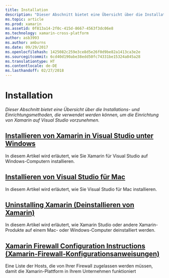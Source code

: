 ```yaml
---
title: Installation
description: "Dieser Abschnitt bietet eine Übersicht über die Installations- und Einrichtungsmethoden, die verwendet werden können, um die Einrichtung von Xamarin auf Visual Studio vorzunehmen."
ms.topic: article
ms.prod: xamarin
ms.assetid: 0f813a14-2f0c-415d-8667-4563f3dc06e8
ms.technology: xamarin-cross-platform
author: asb3993
ms.author: amburns
ms.date: 09/29/2017
ms.openlocfilehash: 1425082c259e3ce8d5e26f0d9be82a1413ca3e2e
ms.sourcegitcommit: 6cd40d190abe38edd50fc74331be15324a845a28
ms.translationtype: HT
ms.contentlocale: de-DE
ms.lasthandoff: 02/27/2018
---
```

# <a name="installation"></a>Installation

_Dieser Abschnitt bietet eine Übersicht über die Installations- und Einrichtungsmethoden, die verwendet werden können, um die Einrichtung von Xamarin auf Visual Studio vorzunehmen._

##  <a name="installing-xamarin-in-visual-studio-on-windowscross-platformget-startedinstallationwindowsmd"></a>[Installieren von Xamarin in Visual Studio unter Windows](~/cross-platform/get-started/installation/windows.md)

In diesem Artikel wird erläutert, wie Sie Xamarin für Visual Studio auf Windows-Computern installieren.

##  <a name="installing-visual-studio-for-macvisualstudiomacinstallation"></a>[Installieren von Visual Studio für Mac](/visualstudio/mac/installation/)

In diesem Artikel wird erläutert, wie Sie Visual Studio für Mac installieren.

##  <a name="uninstalling-xamarincross-platformget-startedinstallationuninstalling-xamarinmd"></a>[Uninstalling Xamarin (Deinstallieren von Xamarin)](~/cross-platform/get-started/installation/uninstalling-xamarin.md)

In diesem Artikel wird erläutert, wie Xamarin Studio oder andere Xamarin-Produkte auf einem Mac- oder Windows-Computer deinstalliert werden.

##  <a name="xamarin-firewall-configuration-instructionsfirewallmd"></a>[Xamarin Firewall Configuration Instructions (Xamarin-Firewall-Konfigurationsanweisungen)](firewall.md)

Eine Liste der Hosts, die von Ihrer Firewall zugelassen werden müssen, damit die Xamarin-Plattform in Ihrem Unternehmen funktioniert